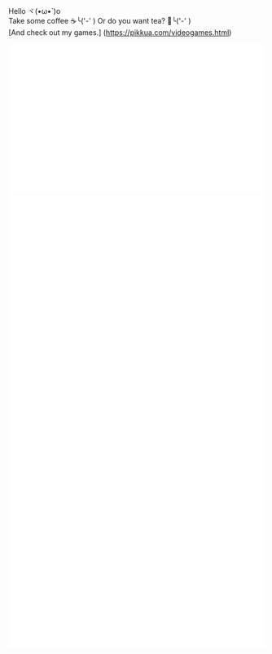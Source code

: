 Hello ヾ(•ω•`)o  
Take some coffee ☕╰('-' )  Or do you want tea? 🍵╰('-' )  
[And check out my games.] (https://pikkua.com/videogames.html)

![](https://raw.githubusercontent.com/Pikku-a/github-stats/master/generated/overview.svg#gh-dark-mode-only) ![](https://raw.githubusercontent.com/Pikku-a/github-stats/master/generated/overview.svg#gh-light-mode-only) ![](https://raw.githubusercontent.com/Pikku-a/github-stats/master/generated/languages.svg#gh-dark-mode-only) ![](https://raw.githubusercontent.com/Pikku-a/github-stats/master/generated/languages.svg#gh-light-mode-only)
